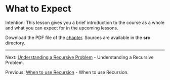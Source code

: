 # What to Expect

Intention: This lesson gives you a brief introduction to the course as a whole and what you can expect for in the upcoming lessons.

Download the PDF file of the [chapter](chapter_5.pdf). Sources are available in the <b>src</b> directory. 


<hr>

Next: [Understanding a Recursive Problem](chapter_6.md "Understanding a Recursive Problem") - 
Understanding a Recursive Problem.

Previous: [When to use Recursion](chapter_4.md "When to use Recursion") - When to use Recursion.